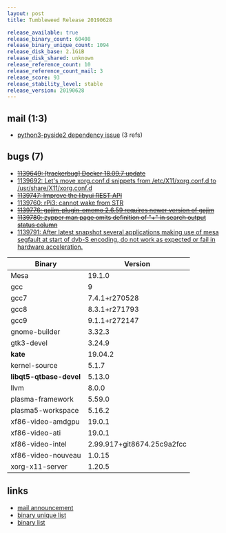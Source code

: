 ```yaml
---
layout: post
title: Tumbleweed Release 20190628

release_available: true
release_binary_count: 60408
release_binary_unique_count: 1094
release_disk_base: 2.1GiB
release_disk_shared: unknown
release_reference_count: 10
release_reference_count_mail: 3
release_score: 93
release_stability_level: stable
release_version: 20190628
---
```


## mail (1:3)

- [python3-pyside2 dependency issue](https://lists.opensuse.org/opensuse-factory/2019-07/msg00053.html) (3 refs)

## bugs (7)

<!--more-->

- ~~[1139649: \[trackerbug\] Docker 18.09.7 update](https://bugzilla.opensuse.org/show_bug.cgi?id=1139649)~~
- [1139692: Let's move xorg.conf.d snippets from /etc/X11/xorg.conf.d to /usr/share/X11/xorg.conf.d](https://bugzilla.opensuse.org/show_bug.cgi?id=1139692)
- ~~[1139747: Improve the libyui REST API](https://bugzilla.opensuse.org/show_bug.cgi?id=1139747)~~
- [1139760: rPi3: cannot wake from STR](https://bugzilla.opensuse.org/show_bug.cgi?id=1139760)
- ~~[1139776: gajim-plugin-omemo 2.6.59 requires newer version of gajim](https://bugzilla.opensuse.org/show_bug.cgi?id=1139776)~~
- ~~[1139780: zypper man page omits definition of "+" in search output status column](https://bugzilla.opensuse.org/show_bug.cgi?id=1139780)~~
- [1139791: After latest snapshot several applications making use of mesa segfault at start of dvb-S encoding, do not work as expected or fail in hardware acceleration.](https://bugzilla.opensuse.org/show_bug.cgi?id=1139791)

Binary | Version
--- | ---
Mesa | 19.1.0
gcc | 9
gcc7 | 7.4.1+r270528
gcc8 | 8.3.1+r271793
gcc9 | 9.1.1+r272147
gnome-builder | 3.32.3
gtk3-devel | 3.24.9
**kate** | 19.04.2
kernel-source | 5.1.7
**libqt5-qtbase-devel** | 5.13.0
llvm | 8.0.0
plasma-framework | 5.59.0
plasma5-workspace | 5.16.2
xf86-video-amdgpu | 19.0.1
xf86-video-ati | 19.0.1
xf86-video-intel | 2.99.917+git8674.25c9a2fcc
xf86-video-nouveau | 1.0.15
xorg-x11-server | 1.20.5

## links

- [mail announcement](https://lists.opensuse.org/opensuse-factory/2019-06/msg00462.html)
- [binary unique list](http://download.opensuse.org/history/20190628/rpm.unique.list)
- [binary list](http://download.opensuse.org/history/20190628/rpm.list)
